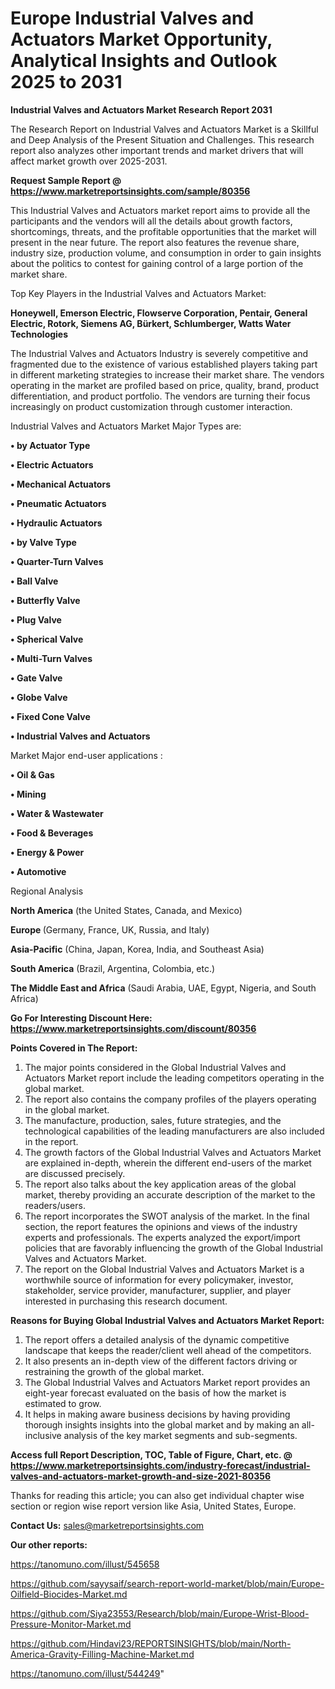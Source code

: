 # Europe Industrial Valves and Actuators Market Opportunity, Analytical Insights and Outlook 2025 to 2031

<strong>Industrial Valves and Actuators Market Research Report 2031</strong>

The Research Report on Industrial Valves and Actuators Market is a Skillful and Deep Analysis of the Present Situation and Challenges. This research report also analyzes other important trends and market drivers that will affect market growth over 2025-2031.

<strong>Request Sample Report @ <a href=https://www.marketreportsinsights.com/sample/80356>https://www.marketreportsinsights.com/sample/80356</a></strong>

This Industrial Valves and Actuators market report aims to provide all the participants and the vendors will all the details about growth factors, shortcomings, threats, and the profitable opportunities that the market will present in the near future. The report also features the revenue share, industry size, production volume, and consumption in order to gain insights about the politics to contest for gaining control of a large portion of the market share.

Top Key Players in the Industrial Valves and Actuators Market:

<strong>Honeywell, Emerson Electric, Flowserve Corporation, Pentair, General Electric, Rotork, Siemens AG, Bürkert, Schlumberger, Watts Water Technologies</strong>

The Industrial Valves and Actuators Industry is severely competitive and fragmented due to the existence of various established players taking part in different marketing strategies to increase their market share. The vendors operating in the market are profiled based on price, quality, brand, product differentiation, and product portfolio. The vendors are turning their focus increasingly on product customization through customer interaction.

Industrial Valves and Actuators Market Major Types are:

<strong>• by Actuator Type

• Electric Actuators

• Mechanical Actuators

• Pneumatic Actuators

• Hydraulic Actuators

• by Valve Type

• Quarter-Turn Valves

• Ball Valve

• Butterfly Valve

• Plug Valve

• Spherical Valve

• Multi-Turn Valves

• Gate Valve

• Globe Valve

• Fixed Cone Valve

• Industrial Valves and Actuators</strong>

Market Major end-user applications :

<strong>• Oil & Gas

• Mining

• Water & Wastewater

• Food & Beverages

• Energy & Power

• Automotive</strong>

Regional Analysis

</u><strong><b>North America</b></strong> (the United States, Canada, and Mexico)

<strong><b>Europe </b></strong>(Germany, France, UK, Russia, and Italy)

<strong><b>Asia-Pacific</b></strong> (China, Japan, Korea, India, and Southeast Asia)

<strong><b>South America</b></strong> (Brazil, Argentina, Colombia, etc.)

<strong><b>The Middle East and Africa</b></strong> (Saudi Arabia, UAE, Egypt, Nigeria, and South Africa)

<strong>Go For Interesting Discount Here: <a href=https://www.marketreportsinsights.com/discount/80356>https://www.marketreportsinsights.com/discount/80356</a></strong>

<strong>Points Covered in The Report:</strong>
<ol>
  <li>The major points considered in the Global Industrial Valves and Actuators Market report include the leading competitors operating in the global market.</li>
  <li>The report also contains the company profiles of the players operating in the global market.</li>
  <li>The manufacture, production, sales, future strategies, and the technological capabilities of the leading manufacturers are also included in the report.</li>
  <li>The growth factors of the Global Industrial Valves and Actuators Market are explained in-depth, wherein the different end-users of the market are discussed precisely.</li>
  <li>The report also talks about the key application areas of the global market, thereby providing an accurate description of the market to the readers/users.</li>
  <li>The report incorporates the SWOT analysis of the market. In the final section, the report features the opinions and views of the industry experts and professionals. The experts analyzed the export/import policies that are favorably influencing the growth of the Global Industrial Valves and Actuators Market.</li>
  <li>The report on the Global Industrial Valves and Actuators Market is a worthwhile source of information for every policymaker, investor, stakeholder, service provider, manufacturer, supplier, and player interested in purchasing this research document.</li>
</ol>
<strong>Reasons for Buying Global Industrial Valves and Actuators Market Report:</strong>

<ol>
  <li>The report offers a detailed analysis of the dynamic competitive landscape that keeps the reader/client well ahead of the competitors.</li>
  <li>It also presents an in-depth view of the different factors driving or restraining the growth of the global market.</li>
  <li>The Global Industrial Valves and Actuators Market report provides an eight-year forecast evaluated on the basis of how the market is estimated to grow.</li>
  <li>It helps in making aware business decisions by having providing thorough insights insights into the global market and by making an all-inclusive analysis of the key market segments and sub-segments.</li>
</ol>
<strong>Access full Report Description, TOC, Table of Figure, Chart, etc. @ <a href=https://www.marketreportsinsights.com/industry-forecast/industrial-valves-and-actuators-market-growth-and-size-2021-80356>https://www.marketreportsinsights.com/industry-forecast/industrial-valves-and-actuators-market-growth-and-size-2021-80356</a></strong>


Thanks for reading this article; you can also get individual chapter wise section or region wise report version like Asia, United States, Europe.

<strong>Contact Us:</strong>
sales@marketreportsinsights.com

<strong>Our other reports:</strong>

<a href=https://tanomuno.com/illust/545658>https://tanomuno.com/illust/545658</a>

<a href=https://github.com/sayysaif/search-report-world-market/blob/main/Europe-Oilfield-Biocides-Market.md>https://github.com/sayysaif/search-report-world-market/blob/main/Europe-Oilfield-Biocides-Market.md</a>

<a href=https://github.com/Siya23553/Research/blob/main/Europe-Wrist-Blood-Pressure-Monitor-Market.md>https://github.com/Siya23553/Research/blob/main/Europe-Wrist-Blood-Pressure-Monitor-Market.md</a>

<a href=https://github.com/Hindavi23/REPORTSINSIGHTS/blob/main/North-America-Gravity-Filling-Machine-Market.md>https://github.com/Hindavi23/REPORTSINSIGHTS/blob/main/North-America-Gravity-Filling-Machine-Market.md</a>

<a href=https://tanomuno.com/illust/544249>https://tanomuno.com/illust/544249</a>"
